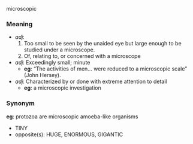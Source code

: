microscopic
### Meaning
+ _adj_:
   1. Too small to be seen by the unaided eye but large enough to be studied under a microscope.
   2. Of, relating to, or concerned with a microscope
+ _adj_: Exceedingly small; minute
    + __eg__: “The activities of men... were reduced to a microscopic scale” (John Hersey).
+ _adj_: Characterized by or done with extreme attention to detail
    + __eg__: a microscopic investigation

### Synonym

__eg__: protozoa are microscopic amoeba-like organisms

+ TINY
+ opposite(s): HUGE, ENORMOUS, GIGANTIC


